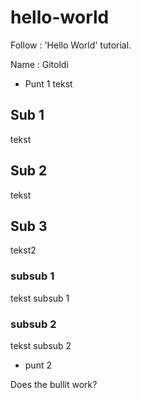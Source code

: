 # hello-world

Follow : 'Hello World' tutorial.

Name : Gitoldi

* Punt 1
tekst

## Sub 1
tekst

## Sub 2
tekst

## Sub 3
tekst2

### subsub 1
tekst subsub 1

### subsub 2
tekst subsub 2

* punt 2

Does the bullit work?
